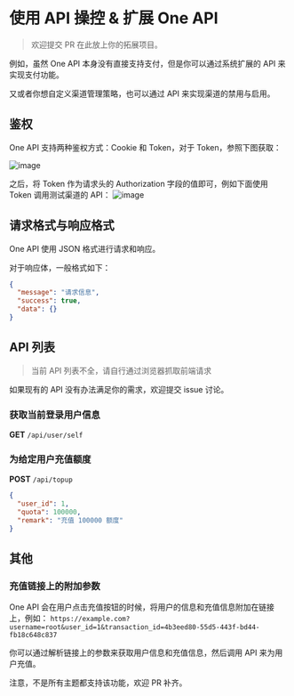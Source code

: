 # 使用 API 操控 & 扩展 One API
> 欢迎提交 PR 在此放上你的拓展项目。

例如，虽然 One API 本身没有直接支持支付，但是你可以通过系统扩展的 API 来实现支付功能。

又或者你想自定义渠道管理策略，也可以通过 API 来实现渠道的禁用与启用。

## 鉴权
One API 支持两种鉴权方式：Cookie 和 Token，对于 Token，参照下图获取：

![image](https://github.com/eloxt/songquanpeng.github.io/assets/39998050/c15281a7-83ed-47cb-a1f6-913cb6bf4a7c)

之后，将 Token 作为请求头的 Authorization 字段的值即可，例如下面使用 Token 调用测试渠道的 API：
![image](https://github.com/eloxt/songquanpeng.github.io/assets/39998050/1273b7ae-cb60-4c0d-93a6-b1cbc039c4f8)

## 请求格式与响应格式
One API 使用 JSON 格式进行请求和响应。

对于响应体，一般格式如下：
```json
{
  "message": "请求信息",
  "success": true,
  "data": {}
}
```

## API 列表
> 当前 API 列表不全，请自行通过浏览器抓取前端请求

如果现有的 API 没有办法满足你的需求，欢迎提交 issue 讨论。

### 获取当前登录用户信息
**GET** `/api/user/self`

### 为给定用户充值额度
**POST** `/api/topup`
```json
{
  "user_id": 1,
  "quota": 100000,
  "remark": "充值 100000 额度"
}
```

## 其他
### 充值链接上的附加参数
One API 会在用户点击充值按钮的时候，将用户的信息和充值信息附加在链接上，例如：
`https://example.com?username=root&user_id=1&transaction_id=4b3eed80-55d5-443f-bd44-fb18c648c837`

你可以通过解析链接上的参数来获取用户信息和充值信息，然后调用 API 来为用户充值。

注意，不是所有主题都支持该功能，欢迎 PR 补齐。